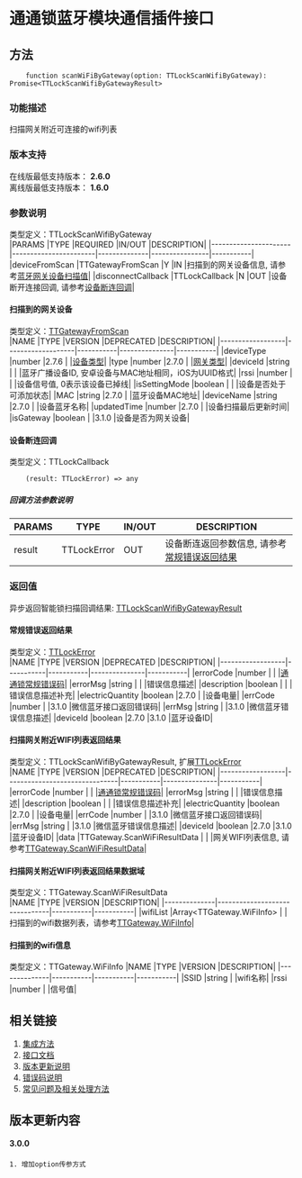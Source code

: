 # 通通锁蓝牙模块通信插件接口  

## 方法
```
    function scanWiFiByGateway(option: TTLockScanWifiByGateway): Promise<TTLockScanWifiByGatewayResult>
```  

### 功能描述   
 扫描网关附近可连接的wifi列表  

### 版本支持   
 在线版最低支持版本： **2.6.0**   
 离线版最低支持版本： **1.6.0**  

### 参数说明  
 类型定义：TTLockScanWifiByGateway  
 |PARAMS                |TYPE                   |REQUIRED      |IN/OUT          |DESCRIPTION|
 |----------------------|-----------------------|--------------|----------------|-----------|
 |deviceFromScan        |TTGatewayFromScan      |Y             |IN              |扫描到的网关设备信息, 请参考[蓝牙网关设备扫描值](#TTGatewayFromScan)|
 |disconnectCallback    |TTLockCallback         |N             |OUT             |设备断开连接回调, 请参考[设备断连回调](#TTLockCallback)|  

#### <span name="TTGatewayFromScan">扫描到的网关设备</span>
 类型定义：[TTGatewayFromScan](../对象类型说明/网关.md#TTGatewayFromScan)  
 |NAME              |TYPE               |VERSION    |DEPRECATED     |DESCRIPTION|
 |------------------|-------------------|-----------|---------------|-----------|
 |deviceType        |number             |2.7.6      |               |[设备类型](../参数声明/设备通用参数.md#TTDEVICE_TYPE)|
 |type              |number             |2.7.0      |               |[网关类型](../参数声明/网关参数.md#TTGATEWAY_TYPE)|
 |deviceId          |string             |           |               |蓝牙广播设备ID, 安卓设备与MAC地址相同，iOS为UUID格式|
 |rssi              |number             |           |               |设备信号值, 0表示该设备已掉线|
 |isSettingMode     |boolean            |           |               |设备是否处于可添加状态|
 |MAC               |string             |2.7.0      |               |蓝牙设备MAC地址|
 |deviceName        |string             |2.7.0      |               |设备蓝牙名称|
 |updatedTime       |number             |2.7.0      |               |设备扫描最后更新时间|
 |isGateway         |boolean            |           |3.1.0          |设备是否为网关设备|  

#### <span name="TTLockCallback">设备断连回调</span>  
 类型定义：TTLockCallback  
```
    (result: TTLockError) => any
```  
##### 回调方法参数说明  
 |PARAMS    |TYPE               |IN/OUT         |DESCRIPTION|
 |----------|-------------------|---------------|-----------|
 |result    |TTLockError        |OUT            |设备断连返回参数信息, 请参考[常规错误返回结果](#TTLockError)|  

### 返回值  
 异步返回智能锁扫描回调结果: [TTLockScanWifiByGatewayResult](#TTLockScanWifiByGatewayResult)  

#### <span name="TTLockError">常规错误返回结果</span>  
 类型定义：[TTLockError](../对象类型说明/返回对象.md#TTLockError)   
 |NAME              |TYPE       |VERSION    |DEPRECATED     |DESCRIPTION|
 |------------------|-----------|-----------|---------------|-----------|
 |errorCode         |number     |           |               |[通通锁常规错误码](../参数声明/错误码.md)|
 |errorMsg          |string     |           |               |错误信息描述|
 |description       |boolean    |           |               |错误信息描述补充|
 |electricQuantity  |boolean    |2.7.0      |               |设备电量|
 |errCode           |number     |           |3.1.0          |微信蓝牙接口返回错误码|
 |errMsg            |string     |           |3.1.0          |微信蓝牙错误信息描述|
 |deviceId          |boolean    |2.7.0      |3.1.0          |蓝牙设备ID|  

#### <span name="TTLockScanWifiByGatewayResult">扫描网关附近WIFI列表返回结果</span>  
 类型定义：TTLockScanWifiByGatewayResult, 扩展[TTLockError](#TTLockError)   
 |NAME              |TYPE                           |VERSION    |DEPRECATED     |DESCRIPTION|
 |------------------|-------------------------------|-----------|---------------|-----------|
 |errorCode         |number                         |           |               |[通通锁常规错误码](../参数声明/错误码.md)|
 |errorMsg          |string                         |           |               |错误信息描述|
 |description       |boolean                        |           |               |错误信息描述补充|
 |electricQuantity  |boolean                        |2.7.0      |               |设备电量|
 |errCode           |number                         |           |3.1.0          |微信蓝牙接口返回错误码|
 |errMsg            |string                         |           |3.1.0          |微信蓝牙错误信息描述|
 |deviceId          |boolean                        |2.7.0      |3.1.0          |蓝牙设备ID|
 |data              |TTGateway.ScanWiFiResultData   |           |               |网关WIFI列表信息, 请参考[TTGateway.ScanWiFiResultData](#TTGatewayScanWiFiResultData)|  

#### <span name="TTGatewayScanWiFiResultData">扫描网关附近WIFI列表返回结果数据域</span>  
 类型定义：TTGateway.ScanWiFiResultData   
 |NAME          |TYPE                           |VERSION    |DESCRIPTION|
 |--------------|-------------------------------|-----------|-----------|
 |wifiList      |Array<TTGateway.WiFiInfo>      |           |扫描到的wifi数据列表，请参考[TTGateway.WiFiInfo](#TTGatewayWiFiInfo)|  

#### <span name="TTGatewayWiFiInfo">扫描到的wifi信息</span>  
 类型定义：TTGateway.WiFiInfo
 |NAME          |TYPE       |VERSION    |DESCRIPTION|
 |--------------|-----------|-----------|-----------|
 |SSID          |string     |           |wifi名称|
 |rssi          |number     |           |信号值|  

## 相关链接  
 1. [集成方法](../../../README.md)  
 2. [接口文档](../接口文档.md)  
 3. [版本更新说明](../../版本更新说明.md)  
 4. [错误码说明](../参数声明/错误码.md)  
 5. [常见问题及相关处理方法](../常见问题.md)  

## 版本更新内容  
#### **3.0.0**  
    1. 增加option传参方式 
